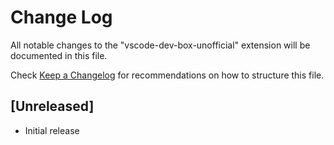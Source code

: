 # Change Log

All notable changes to the "vscode-dev-box-unofficial" extension will be documented in this file.

Check [Keep a Changelog](http://keepachangelog.com/) for recommendations on how to structure this file.

## [Unreleased]

- Initial release
